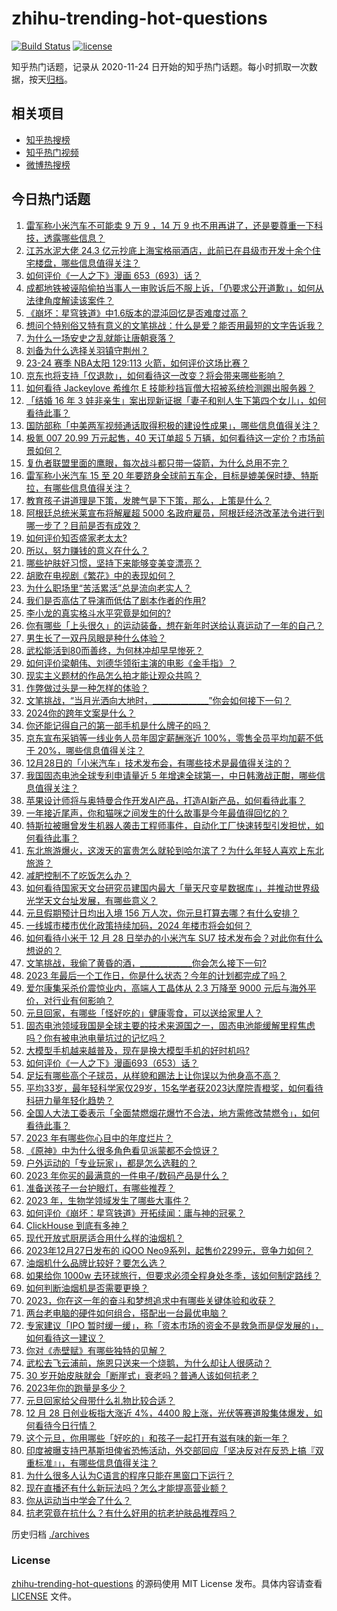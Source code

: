 # zhihu-trending-hot-questions

[![Build Status](https://github.com/justjavac/zhihu-trending-hot-questions/workflows/ci/badge.svg?branch=master)](https://github.com/justjavac/zhihu-trending-hot-questions/actions)
[![license](https://img.shields.io/github/license/justjavac/zhihu-trending-hot-questions)](https://github.com/justjavac/zhihu-trending-hot-questions/blob/master/LICENSE)

知乎热门话题，记录从 2020-11-24
日开始的知乎热门话题。每小时抓取一次数据，按天[归档](./archives)。

## 相关项目

- [知乎热搜榜](https://github.com/justjavac/zhihu-trending-top-search)
- [知乎热门视频](https://github.com/justjavac/zhihu-trending-hot-video)
- [微博热搜榜](https://github.com/justjavac/weibo-trending-hot-search)

## 今日热门话题

<!-- BEGIN -->
<!-- 最后更新时间 Fri Dec 29 2023 09:09:48 GMT+0800 (China Standard Time) -->

1. [雷军称小米汽车不可能卖 9 万 9 ，14 万 9 也不用再讲了，还是要尊重一下科技，透露哪些信息？](https://www.zhihu.com/question/637094071)
1. [江苏水泥大佬 24.3 亿元抄底上海宝格丽酒店，此前已在县级市开发十余个住宅楼盘，哪些信息值得关注？](https://www.zhihu.com/question/636969257)
1. [如何评价《一人之下》漫画 653（693）话？](https://www.zhihu.com/question/637186617)
1. [成都地铁被诬陷偷拍当事人一审败诉后不服上诉，「仍要求公开道歉」，如何从法律角度解读该案件？](https://www.zhihu.com/question/637093446)
1. [《崩坏：星穹铁道》中1.6版本的混沌回忆是否难度过高？](https://www.zhihu.com/question/636969100)
1. [想问个特别俗又特有意义的文笔挑战：什么是爱？能否用最短的文字告诉我？](https://www.zhihu.com/question/637000408)
1. [为什么一场安史之乱就能让唐朝衰落？](https://www.zhihu.com/question/617690714)
1. [刘备为什么选择关羽镇守荆州？](https://www.zhihu.com/question/636582806)
1. [23-24 赛季 NBA太阳 129:113 火箭，如何评价这场比赛？](https://www.zhihu.com/question/637030410)
1. [京东也将支持「仅退款」，如何看待这一改变？将会带来哪些影响？](https://www.zhihu.com/question/636911518)
1. [如何看待 Jackeylove 希维尔 E 技能秒挡盲僧大招被系统检测踢出服务器？](https://www.zhihu.com/question/636860153)
1. [「结婚 16 年 3 娃非亲生」案出现新证据「妻子和别人生下第四个女儿」，如何看待此事？](https://www.zhihu.com/question/637038853)
1. [国防部称「中美两军视频通话取得积极的建设性成果」，哪些信息值得关注？](https://www.zhihu.com/question/637089174)
1. [极氪 007 20.99 万元起售，40 天订单超 5 万辆，如何看待这一定价？市场前景如何？](https://www.zhihu.com/question/636965469)
1. [复仇者联盟里面的鹰眼，每次战斗都只带一袋箭，为什么总用不完？](https://www.zhihu.com/question/30673366)
1. [雷军称小米汽车 15 至 20 年要跻身全球前五车企，目标是媲美保时捷、特斯拉，有哪些信息值得关注？](https://www.zhihu.com/question/637088933)
1. [教育孩子讲道理是下策，发脾气是下下策，那么，上策是什么？](https://www.zhihu.com/question/614375621)
1. [阿根廷总统米莱宣布将解雇超 5000 名政府雇员，阿根廷经济改革法令进行到哪一步了？目前是否有成效？](https://www.zhihu.com/question/637082276)
1. [如何评价知否盛家老太太?](https://www.zhihu.com/question/383216986)
1. [所以，努力赚钱的意义在什么？](https://www.zhihu.com/question/630822559)
1. [哪些护肤好习惯，坚持下来能够变美变漂亮？](https://www.zhihu.com/question/632642119)
1. [胡歌在电视剧《繁花》中的表现如何？](https://www.zhihu.com/question/636938450)
1. [为什么职场里“苦活累活”总是流向老实人？](https://www.zhihu.com/question/631151894)
1. [我们是否高估了导演而低估了剧本作者的作用?](https://www.zhihu.com/question/636257289)
1. [李小龙的真实格斗水平究竟是如何的?](https://www.zhihu.com/question/636531123)
1. [你有哪些「上头很久」的运动装备，想在新年时送给认真运动了一年的自己？](https://www.zhihu.com/question/634394582)
1. [男生长了一双丹凤眼是种什么体验？](https://www.zhihu.com/question/288156407)
1. [武松能活到80而善终，为何林冲却早早惨死？](https://www.zhihu.com/question/626762269)
1. [如何评价梁朝伟、刘德华领衔主演的电影《金手指》？](https://www.zhihu.com/question/636782033)
1. [现实主义题材的作品怎么拍才能让观众共鸣？](https://www.zhihu.com/question/636872215)
1. [作弊做过头是一种怎样的体验？](https://www.zhihu.com/question/265467423)
1. [文笔挑战，“当月光洒向大地时，______________”你会如何接下一句？](https://www.zhihu.com/question/636899131)
1. [2024你的跨年文案是什么？](https://www.zhihu.com/question/636491496)
1. [你还能记得自己的第一部手机是什么牌子的吗？](https://www.zhihu.com/question/630608800)
1. [京东宣布采销等一线业务人员年固定薪酬涨近 100%，零售全员平均加薪不低于 20%，哪些信息值得关注？](https://www.zhihu.com/question/637034163)
1. [12月28日的「小米汽车」技术发布会，有哪些技术是最值得关注的？](https://www.zhihu.com/question/636473060)
1. [我国固态电池全球专利申请量近 5 年增速全球第一，中日韩激战正酣，哪些信息值得关注？](https://www.zhihu.com/question/636915952)
1. [苹果设计师将与奥特曼合作开发AI产品，打造AI新产品，如何看待此事？](https://www.zhihu.com/question/636884117)
1. [一年接近尾声，你和猫咪之间发生的什么故事是今年最值得回忆的？](https://www.zhihu.com/question/633107238)
1. [特斯拉被曝曾发生机器人袭击工程师事件，自动化工厂快速转型引发担忧，如何看待此事？](https://www.zhihu.com/question/636961318)
1. [东北旅游爆火，这泼天的富贵怎么就轮到哈尔滨了？为什么年轻人喜欢上东北旅游？](https://www.zhihu.com/question/636906023)
1. [减肥控制不了吃饭怎么办？](https://www.zhihu.com/question/632498269)
1. [如何看待国家天文台研究员建国内最大「量天尺变星数据库」，并推动世界级光学天文台址发展，有哪些意义？](https://www.zhihu.com/question/636963376)
1. [元旦假期预计日均出入境 156 万人次，你元旦打算去哪？有什么安排？](https://www.zhihu.com/question/637038034)
1. [一线城市楼市优化政策持续加码，2024 年楼市将会如何？](https://www.zhihu.com/question/637086224)
1. [如何看待小米于 12 月 28 日举办的小米汽车 SU7 技术发布会？对此你有什么想说的？](https://www.zhihu.com/question/637085706)
1. [文笔挑战，我偷了黄昏的酒，_____________你会怎么接下一句?](https://www.zhihu.com/question/632236709)
1. [2023 年最后一个工作日，你是什么状态？今年的计划都完成了吗？](https://www.zhihu.com/question/637209757)
1. [爱尔康集采杀价震惊业内，高端人工晶体从 2.3 万降至 9000 元后与海外平价，对行业有何影响？](https://www.zhihu.com/question/637090942)
1. [元旦回家，有哪些「怪好吃的」健康零食，可以送给家里人？](https://www.zhihu.com/question/634394556)
1. [固态电池领域我国是全球主要的技术来源国之一，固态电池能缓解里程焦虑吗？你有被电池电量坑过的记忆吗？](https://www.zhihu.com/question/637065967)
1. [大模型手机越来越普及，现在是换大模型手机的好时机吗?](https://www.zhihu.com/question/637045770)
1. [如何评价《一人之下》漫画693（653）话？](https://www.zhihu.com/question/637086114)
1. [足坛有哪些高个子球员，从样貌和踢法上让你误以为他身高不高？](https://www.zhihu.com/question/456522328)
1. [平均33岁，最年轻科学家仅29岁，15名学者获2023达摩院青橙奖，如何看待科研力量年轻化趋势？](https://www.zhihu.com/question/637044420)
1. [全国人大法工委表示「全面禁燃烟花爆竹不合法，地方需修改禁燃令」，如何看待此事？](https://www.zhihu.com/question/636871926)
1. [2023 年有哪些你心目中的年度烂片？](https://www.zhihu.com/question/636451259)
1. [《原神》中为什么很多角色看见派蒙都不会惊讶？](https://www.zhihu.com/question/550041704)
1. [户外运动的「专业玩家」，都是怎么选鞋的？](https://www.zhihu.com/question/637057926)
1. [2023 年你买的最满意的一件电子/数码产品是什么？](https://www.zhihu.com/question/627536444)
1. [准备送孩子一台护眼灯，有哪些推荐？](https://www.zhihu.com/question/634289529)
1. [2023 年，生物学领域发生了哪些大事件？](https://www.zhihu.com/question/632611027)
1. [如何评价《崩坏：星穹铁道》开拓续闻：庸与神的冠冕？](https://www.zhihu.com/question/636904452)
1. [ClickHouse 到底有多神？](https://www.zhihu.com/question/505958148)
1. [现代开放式厨房适合用什么样的油烟机？](https://www.zhihu.com/question/564187231)
1. [2023年12月27日发布的 iQOO Neo9系列，起售价2299元，竞争力如何？](https://www.zhihu.com/question/636968734)
1. [油烟机什么品牌比较好？要怎么选？](https://www.zhihu.com/question/610096638)
1. [如果给你 1000w 去环球旅行，但要求必须全程身处冬季，该如何制定路线？](https://www.zhihu.com/question/636581784)
1. [如何判断油烟机是否需要更换？](https://www.zhihu.com/question/626068285)
1. [2023，你在这一年的奋斗和梦想追求中有哪些关键体验和收获？](https://www.zhihu.com/question/636713366)
1. [两台老电脑的硬件如何组合，搭配出一台最优电脑？](https://www.zhihu.com/question/635721261)
1. [专家建议「IPO 暂时缓一缓」，称「资本市场的资金不是救急而是促发展的」，如何看待这一建议？](https://www.zhihu.com/question/636882400)
1. [你对《赤壁赋》有哪些独特的见解？](https://www.zhihu.com/question/556167933)
1. [武松去飞云浦前，施恩只送来一个烧鹅，为什么却让人很感动？](https://www.zhihu.com/question/500799359)
1. [30 岁开始皮肤就会「断崖式」衰老吗？普通人该如何抗老？](https://www.zhihu.com/question/636136840)
1. [2023年你的跑量是多少？](https://www.zhihu.com/question/636722500)
1. [元旦回家给父母带什么礼物比较合适？](https://www.zhihu.com/question/575961285)
1. [12 月 28 日创业板指大涨近 4%，4400 股上涨，光伏等赛道股集体爆发，如何看待今日行情？](https://www.zhihu.com/question/637087918)
1. [这个元旦，你用哪些「好吃的」和孩子一起打开有滋有味的新一年？](https://www.zhihu.com/question/634394535)
1. [印度被曝支持巴基斯坦俾省恐怖活动，外交部回应「坚决反对在反恐上搞『双重标准』」，有哪些信息值得关注？](https://www.zhihu.com/question/636922303)
1. [为什么很多人认为C语言的程序只能在黑窗口下运行？](https://www.zhihu.com/question/636393647)
1. [现在直播还有什么新玩法吗？怎么才能提高营业额？](https://www.zhihu.com/question/637030593)
1. [你从运动当中学会了什么？](https://www.zhihu.com/question/636516830)
1. [抗老究竟在抗什么？有什么好用的抗老护肤品推荐吗？](https://www.zhihu.com/question/629681459)

<!-- END -->

历史归档 [./archives](./archives)

### License

[zhihu-trending-hot-questions](https://github.com/justjavac/zhihu-trending-hot-questions)
的源码使用 MIT License 发布。具体内容请查看 [LICENSE](./LICENSE) 文件。
